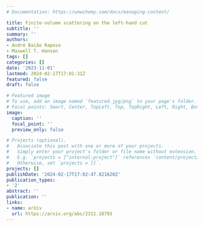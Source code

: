 ```yaml
---
# Documentation: https://wowchemy.com/docs/managing-content/

title: Finite-volume scattering on the left-hand cut
subtitle: ''
summary: ''
authors:
- André Baião Raposo
- Maxwell T. Hansen
tags: []
categories: []
date: '2023-11-01'
lastmod: 2024-02-17T17:01:31Z
featured: false
draft: false

# Featured image
# To use, add an image named `featured.jpg/png` to your page's folder.
# Focal points: Smart, Center, TopLeft, Top, TopRight, Left, Right, BottomLeft, Bottom, BottomRight.
image:
  caption: ''
  focal_point: ''
  preview_only: false

# Projects (optional).
#   Associate this post with one or more of your projects.
#   Simply enter your project's folder or file name without extension.
#   E.g. `projects = ["internal-project"]` references `content/project/deep-learning/index.md`.
#   Otherwise, set `projects = []`.
projects: []
publishDate: '2024-02-17T17:02:47.821620Z'
publication_types:
- '2'
abstract: ''
publication: ''
links:
- name: arXiv
  url: https://arxiv.org/abs/2311.18793
---
```

